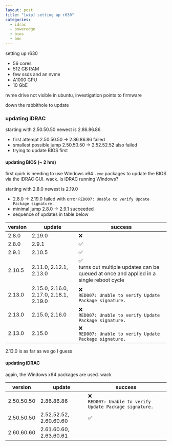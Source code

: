 ```yaml
---
layout: post
title: "[wip] setting up r630"
categories:
  - idrac
  - poweredge
  - bios
  - bmc
---
```


setting up r630

- 56 cores
- 512 GB RAM
- few ssds and an nvme
- A1000 GPU
- 10 GbE

nvme drive not visible in ubuntu, investigation points to firmware

down the rabbithole to update

### updating iDRAC

starting with 2.50.50.50 newest is 2.86.86.86

- first attempt 2.50.50.50 -> 2.86.86.86 failed
- smallest possible jump 2.50.50.50 -> 2.52.52.52 also failed
- trying to update BIOS first

#### updating BIOS (~ 2 hrs)

first quirk is needing to use Windows x64 `.exe` packages to update the BIOS via the iDRAC GUI. wack. Is iDRAC running
Windows?

starting with 2.8.0 newest is 2.19.0

- 2.8.0 -> 2.19.0 failed with error `RED007: Unable to verify Update Package signature.`
- minimal jump 2.8.0 -> 2.9.1 succeeded
- sequence of updates in table below

| version | update                                 | success                                                                                        |
|---------|----------------------------------------|------------------------------------------------------------------------------------------------|
| 2.8.0   | 2.19.0                                 | ❌                                                                                              |
| 2.8.0   | 2.9.1                                  | ✅                                                                                              |
| 2.9.1   | 2.10.5                                 | ✅                                                                                              |
| 2.10.5  | 2.11.0, 2.12.1, 2.13.0                 | ✅ <br/>  turns out multiple updates can be queued at once and applied in a single reboot cycle | 
| 2.13.0  | 2.15.0, 2.16.0, 2.17.0, 2.18.1, 2.19.0 | ❌ <br/> `RED007: Unable to verify Update Package signature.`                                   | 
| 2.13.0  | 2.15.0, 2.16.0                         | ❌ <br/> `RED007: Unable to verify Update Package signature.`                                   | 
| 2.13.0  | 2.15.0                                 | ❌ <br/> `RED007: Unable to verify Update Package signature.`                                   | 

2.13.0 is as far as we go I guess

#### updating iDRAC

again, the Windows x64 packages are used. wack

| version    | update                 | success                                                     |
|------------|------------------------|-------------------------------------------------------------|
| 2.50.50.50 | 2.86.86.86             | ❌<br/> `RED007: Unable to verify Update Package signature.` |
| 2.50.50.50 | 2.52.52.52, 2.60.60.60 | ✅                                                           |
| 2.60.60.60 | 2.61.60.60, 2.63.60.61 |                                                             |
